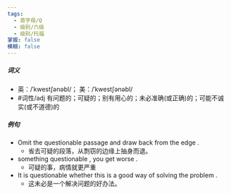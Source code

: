 ```yaml
---
tags:
  - 首字母/Q
  - 级别/六级
  - 级别/托福
掌握: false
模糊: false
---
```

##### 词义
- 英：/ˈkwestʃənəbl/； 美：/ˈkwestʃənəbl/
- #词性/adj  有问题的；可疑的；别有用心的；未必准确(或正确)的；可能不诚实(或不道德)的
##### 例句
- Omit the questionable passage and draw back from the edge .
	- 省去可疑的段落，从剽窃的边缘上抽身而退。
- something questionable , you get worse .
	- 可疑的事，病情就更严重
- It is questionable whether this is a good way of solving the problem .
	- 这未必是一个解决问题的好办法。
